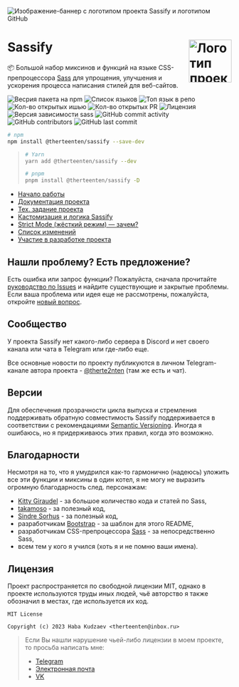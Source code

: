 ![Изображение-баннер с логотипом проекта Sassify и логотипом GitHub](https://github.com/therteenten/sassify/blob/main/.github/images/sassify_banner_github.png?raw=true)

<img src="https://github.com/therteenten/sassify/blob/main/.github/images/sassify_logo_round.png?raw=true" width="96" height="96" align="right" alt="Логотип проекта Sassify">Sassify
===

📦 Большой набор миксинов и функций на языке CSS-препроцессора [Sass](https://github.com/sass) для упрощения, улучшения и ускорения процесса написания стилей для веб-сайтов.

![Весрия пакета на npm](https://img.shields.io/npm/v/@therteenten/sassify?label=%40therteenten%2Fsassify)
![Список языков](https://img.shields.io/github/languages/count/therteenten/sassify?color=%23ff0056)
![Топ язык в репо](https://img.shields.io/github/languages/top/therteenten/sassify?color=%23ff0056)
![Кол-во открытых ишью](https://img.shields.io/github/issues-raw/therteenten/sassify)
![Кол-во открытых PR](https://img.shields.io/github/issues-pr-raw/therteenten/sassify)
![Лицензия](https://img.shields.io/github/license/therteenten/sassify)
![Версия зависимости `sass`](https://img.shields.io/github/package-json/dependency-version/therteenten/sassify/dev/sass/develop?color=%23d94390)
![GitHub commit activity](https://img.shields.io/github/commit-activity/m/therteenten/sassify)
![GitHub contributors](https://img.shields.io/github/contributors/therteenten/sassify)
![GitHub last commit](https://img.shields.io/github/last-commit/therteenten/sassify)

```sh
# npm
npm install @therteenten/sassify --save-dev
```
> ```sh
> # Yarn
> yarn add @therteenten/sassify --dev
> ```
>
> ```sh
> # pnpm
> pnpm install @therteenten/sassify -D
> ```

- [Начало работы](https://github.com/therteenten/sassify/blob/main/.docs/getting-started.md)
- [Документация проекта](https://therteenten.github.io/sassify)
- [Тех. задание проекта](https://github.com/therteenten/sassify/blob/main/.docs/technical-specification.md)
- [Кастомизация и логика Sassify](https://github.com/therteenten/sassify/blob/main/.docs/customization-and-logic.md)
- [Strict Mode (жёсткий режим) — зачем?](https://github.com/therteenten/sassify/blob/main/.docs/strict-mode.md)
- [Список изменений](https://github.com/therteenten/sassify/blob/main/CHANGELOG.md)
- [Участие в разработке проекта](https://github.com/therteenten/sassify/blob/main/CONTRIBUTING.md)

## Нашли проблему? Есть предложение?
Есть ошибка или запрос функции? Пожалуйста, сначала прочитайте [руководство по Issues](https://github.com/therteenten/sassify/blob/main/CONTRIBUTING.md#%D0%BF%D1%80%D0%BE%D0%B1%D0%BB%D0%B5%D0%BC%D1%8B-%D0%B8-%D1%8F%D1%80%D0%BB%D1%8B%D0%BA%D0%B8) и найдите существующие и закрытые проблемы. Если ваша проблема или идея еще не рассмотрены, пожалуйста, откройте [новый вопрос](https://github.com/therteenten/sassify/issues/new/choose).

## Сообщество
У проекта Sassify нет какого-либо сервера в Discord и нет своего канала или чата в Telegram или где-либо еще.

Все основные новости по проекту публикуются в личном Telegram-канале автора проекта - [@therte2nten](https://t.me/therte2nten) (там же есть и чат).

## Версии
Для обеспечения прозрачности цикла выпуска и стремления поддерживать обратную совместимость Sassify поддерживается в соответствии с рекомендациями [Semantic Versioning](https://semver.org/). Иногда я ошибаюсь, но я придерживаюсь этих правил, когда это возможно.

## Благодарности
Несмотря на то, что я умудрился как-то гармонично (надеюсь) уложить все эти функции и миксины в один котел, я не могу не выразить огромную благодарность след. персонажам:
- [Kitty Giraudel](https://github.com/KittyGiraudel) - за большое количество кода и статей по Sass,
- [takamoso](https://github.com/takamoso) - за полезный код,
- [Sindre Sorhus](https://github.com/sindresorhus) - за полезный код,
- разработчикам [Bootstrap](https://github.com/twbs/bootstrap) - за шаблон для этого README,
- разработчикам CSS-препроцессора [Sass](https://sass-lang.com/) - за непосредственно Sass,
- всем тем у кого я учился (хоть я и не помню ваши имена).

## Лицензия
Проект распространяется по свободной лицензии MIT, однако в проекте используются труды иных людей, чьё авторство я также обозначил в местах, где используется их код.

```
MIT License

Copyright (c) 2023 Haba Kudzaev <therteenten@inbox.ru>
```

> Если Вы нашли нарушение чьей-либо лицензии в моем проекте, то просьба написать мне:
> - [Telegram](https://t.me/therte2nten)
> - [Электронная почта](mailto:therteenten@inbox.ru?subject=Sassify)
> - [VK](https://vk.com/therteenten)
